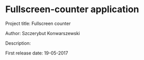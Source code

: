 # Fullscreen-counter application

Project title: Fullscreen counter

Author: Szczerybut Konwarszewski

Description: <not yet added>

First release date: 19-05-2017
